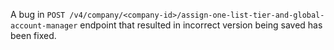 A bug in `POST /v4/company/<company-id>/assign-one-list-tier-and-global-account-manager` endpoint that 
resulted in incorrect version being saved has been fixed.
